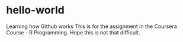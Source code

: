 # hello-world
Learning how Github works
This is for the assignment in the Coursera Course - R Programming.
Hope this is not that difficult.
